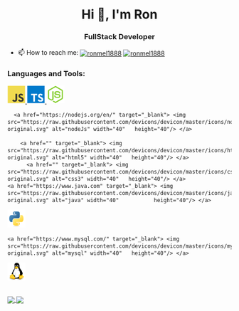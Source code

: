 
<h1 align="center">Hi 👋, I'm Ron</h1>
<h3 align="center">FullStack Developer</h3>


- 📫 How to reach me: <a href="https://www.linkedin.com/in/ronmelnitcki/" target="blank"><img align="center" src="https://user-images.githubusercontent.com/74010095/118392719-a1e2ee00-b643-11eb-8f57-aed31feded47.png" alt="ronmel1888" height="40" width="40" /></a>
<a href="mailto:ronmel1888@gmail.com" target="blank"><img align="center" src="https://user-images.githubusercontent.com/74010095/118392791-07cf7580-b644-11eb-8d2a-f8b42b7c1656.png" alt="ronmel1888" height="42" width="42" /></a>
</p>


<h3 align="left">Languages and Tools:</h3>
<p align="left">

  <a href="https://www.javascript.com/" target="_blank"> <img src="https://raw.githubusercontent.com/devicons/devicon/master/icons/javascript/javascript-original.svg" alt="javascript" width="40"   height="40"/> </a>
    <a href="https://www.typescriptlang.org/" target="_blank"> <img src="https://raw.githubusercontent.com/devicons/devicon/master/icons/typescript/typescript-original.svg" alt="typescript" width="40"   height="40"/> </a>
      <a href="https://nodejs.org/en/" target="_blank"> <img src="https://raw.githubusercontent.com/devicons/devicon/master/icons/nodejs/nodejs-original.svg" alt="nodejs" width="40"   height="40"/> </a>
  
  
      <a href="https://nodejs.org/en/" target="_blank"> <img src="https://raw.githubusercontent.com/devicons/devicon/master/icons/nodejs/nodejs-original.svg" alt="nodeJs" width="40"   height="40"/> </a>
  
        <a href="" target="_blank"> <img src="https://raw.githubusercontent.com/devicons/devicon/master/icons/html5/html5-original.svg" alt="html5" width="40"   height="40"/> </a>
          <a href="" target="_blank"> <img src="https://raw.githubusercontent.com/devicons/devicon/master/icons/css3/css3-original.svg" alt="css3" width="40"   height="40"/> </a>
    <a href="https://www.java.com" target="_blank"> <img src="https://raw.githubusercontent.com/devicons/devicon/master/icons/java/java-original.svg" alt="java" width="40"           height="40"/> </a>
  
  <a href="https://www.python.org" target="_blank"> <img src="https://raw.githubusercontent.com/devicons/devicon/master/icons/python/python-original.svg" alt="python" width="40"   height="40"/> </a>
  
    <a href="https://www.mysql.com/" target="_blank"> <img src="https://raw.githubusercontent.com/devicons/devicon/master/icons/mysql/mysql-original.svg" alt="mysql" width="40"   height="40"/> </a>
  
  <a href="https://www.linux.org/" target="_blank"> <img src="https://raw.githubusercontent.com/devicons/devicon/master/icons/linux/linux-original.svg" alt="linux" width="40"     height="40"/> </a> </p>
<br>
<a href="https://github.com/anuraghazra/github-readme-stats">
  <img align="center" src="https://github-readme-stats.vercel.app/api/top-langs/?username=ronmel1888&theme=material-palenight&layout=compact" />
</a>
<a href="https://github.com/anuraghazra/convoychat">
  <img align="center" src="https://github-readme-stats.vercel.app/api?username=ronmel1888&show_icons=true&theme=material-palenight&layout=compact&line_height=20" />
</a>

